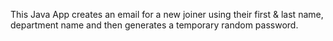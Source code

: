 This Java App creates an email for a new joiner using their first & last name, department name and then generates a temporary random password.
